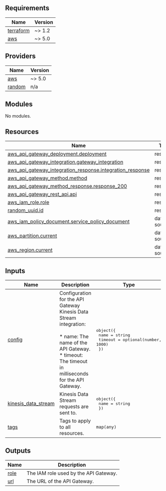 <!-- BEGIN_TF_DOCS -->
## Requirements

| Name | Version |
|------|---------|
| <a name="requirement_terraform"></a> [terraform](#requirement\_terraform) | ~> 1.2 |
| <a name="requirement_aws"></a> [aws](#requirement\_aws) | ~> 5.0 |

## Providers

| Name | Version |
|------|---------|
| <a name="provider_aws"></a> [aws](#provider\_aws) | ~> 5.0 |
| <a name="provider_random"></a> [random](#provider\_random) | n/a |

## Modules

No modules.

## Resources

| Name | Type |
|------|------|
| [aws_api_gateway_deployment.deployment](https://registry.terraform.io/providers/hashicorp/aws/latest/docs/resources/api_gateway_deployment) | resource |
| [aws_api_gateway_integration.gateway_integration](https://registry.terraform.io/providers/hashicorp/aws/latest/docs/resources/api_gateway_integration) | resource |
| [aws_api_gateway_integration_response.integration_response](https://registry.terraform.io/providers/hashicorp/aws/latest/docs/resources/api_gateway_integration_response) | resource |
| [aws_api_gateway_method.method](https://registry.terraform.io/providers/hashicorp/aws/latest/docs/resources/api_gateway_method) | resource |
| [aws_api_gateway_method_response.response_200](https://registry.terraform.io/providers/hashicorp/aws/latest/docs/resources/api_gateway_method_response) | resource |
| [aws_api_gateway_rest_api.api](https://registry.terraform.io/providers/hashicorp/aws/latest/docs/resources/api_gateway_rest_api) | resource |
| [aws_iam_role.role](https://registry.terraform.io/providers/hashicorp/aws/latest/docs/resources/iam_role) | resource |
| [random_uuid.id](https://registry.terraform.io/providers/hashicorp/random/latest/docs/resources/uuid) | resource |
| [aws_iam_policy_document.service_policy_document](https://registry.terraform.io/providers/hashicorp/aws/latest/docs/data-sources/iam_policy_document) | data source |
| [aws_partition.current](https://registry.terraform.io/providers/hashicorp/aws/latest/docs/data-sources/partition) | data source |
| [aws_region.current](https://registry.terraform.io/providers/hashicorp/aws/latest/docs/data-sources/region) | data source |

## Inputs

| Name | Description | Type | Default | Required |
|------|-------------|------|---------|:--------:|
| <a name="input_config"></a> [config](#input\_config) | Configuration for the API Gateway Kinesis Data Stream integration:<br><br>    * name: The name of the API Gateway.<br>    * timeout: The timeout in milliseconds for the API Gateway. | <pre>object({<br>    name    = string<br>    timeout = optional(number, 1000)<br>  })</pre> | n/a | yes |
| <a name="input_kinesis_data_stream"></a> [kinesis\_data\_stream](#input\_kinesis\_data\_stream) | Kinesis Data Stream requests are sent to. | <pre>object({<br>    name = string<br>  })</pre> | n/a | yes |
| <a name="input_tags"></a> [tags](#input\_tags) | Tags to apply to all resources. | `map(any)` | `{}` | no |

## Outputs

| Name | Description |
|------|-------------|
| <a name="output_role"></a> [role](#output\_role) | The IAM role used by the API Gateway. |
| <a name="output_url"></a> [url](#output\_url) | The URL of the API Gateway. |
<!-- END_TF_DOCS -->